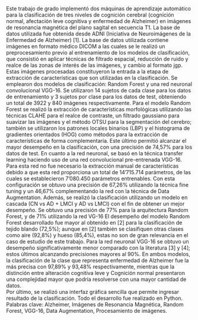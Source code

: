 Este trabajo de grado implementó dos máquinas de aprendizaje automático para la clasificación de tres niveles de cognición cerebral (cognición normal, afectación leve cognitiva y enfermedad de Alzheimer) en imágenes de resonancia magnética del plano sagital en secuencia T1. La base de datos utilizada fue obtenida desde ADNI (Iniciativa de Neuroimágenes de la Enfermedad de Alzheimer) [1].
La base de datos utilizada contiene imágenes en formato médico DICOM a las cuales se le realizó un preprocesamiento previo al entrenamiento de los modelos de clasificación, que consistió en aplicar técnicas de filtrado espacial, reducción de ruido y realce de las zonas de interés de las imágenes, y cambio al formato jgp. Estas imágenes procesadas constituyeron la entrada a la etapa de extracción de características que son utilizadas en la clasificación.
Se emplearon dos modelos de clasificación: Random Forest y una red neuronal convolucional VGG-16. Se utilizaron 14 sujetos de cada clase para los datos de entrenamiento y 3 sujetos por clase para los datos de test, obteniendo un total de 3922 y 840 imágenes respectivamente. Para el modelo Random Forest se realizó la extracción de características morfológicas utilizando las técnicas CLAHE para el realce de contraste, un filtrado gaussiano para suavizar las imágenes y el método OTSU para la segmentación del cerebro; también se utilizaron los patrones locales binarios (LBP) y el histograma de gradientes orientados (HOG) como métodos para la extracción de características de forma complementaria. Este último permitió alcanzar el mayor desempeño en la clasificación, con una precisión de 74,57% para los datos de test. En cuanto a la red neuronal, se basó en la técnica transfer learning haciendo uso de una red convolucional pre-entrenada VGG-16. Para esta red no fue necesario la extracción manual de características debido a que esta red proporciona un total de 14’715.714 parámetros, de las cuales se establecieron 7’080.450 parámetros entrenables. Con esta configuración se obtuvo una precisión de 67,26% utilizando la técnica fine tuning y un 46,67% complementando la red con la técnica de Data Augmentation. Además, se realizó la clasificación utilizando un modelo en cascada (CN vs AD + LMCI y AD vs LMCI) con el fin de obtener un mejor desempeño. Se obtuvo una precisión de 77% para la arquitectura Random Forest, y de 71% utilizando la red VG-16
El desempeño del modelo Random Forest desarrollado fue mayor al obtenido en [2] para la clasificación de tejido blando (72,5%); aunque en [2] también se clasifiquen otras clases como aire (92,8%) y hueso (85,4%), estas no son de gran relevancia en el caso de estudio de este trabajo. Para la red neuronal VGG-16 se obtuvo un desempeño significativamente menor comparado con la literatura [3] y [4]; estos últimos alcanzando precisiones mayores al 90%. En ambos modelos, la clasificación de la clase que representa enfermedad de Alzheimer fue la más precisa con 97,89% y 93,48% respectivamente, mientras que la distinción entre alteración cognitiva leve y Cognición normal presentaron una complejidad mayor que podría resolverse con una mayor cantidad de datos.	
Por último, se realizó una interfaz gráfica sencilla que permite ingresar resultado de la clasificación. Todo el desarrollo fue realizado en Python.
Palabras clave: Alzheimer, Imágenes de Resonancia Magnética, Random Forest, VGG-16, Data Augmentation, Procesamiento de imágenes.


